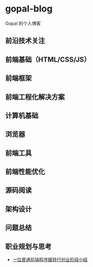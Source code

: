 # gopal-blog
Gopal 的个人博客

## 前沿技术关注

## 前端基础（HTML/CSS/JS）

## 前端框架

## 前端工程化解决方案

## 计算机基础

## 浏览器

## 前端工具

## 前端性能优化

## 源码阅读

## 架构设计

## 问题总结


## 职业规划与思考
- [一位普通前端程序媛转行创业阶段小结](https://juejin.cn/post/7123914177168703518)


